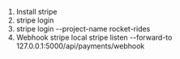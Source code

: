 1. Install stripe
2. stripe login
3. stripe login --project-name rocket-rides
4. Webhook stripe local 
stripe listen --forward-to 127.0.0.1:5000/api/payments/webhook
